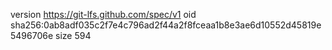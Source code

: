 version https://git-lfs.github.com/spec/v1
oid sha256:0ab8adf035c2f7e4c796ad2f44a2f8fceaa1b8e3ae6d10552d45819e5496706e
size 594
